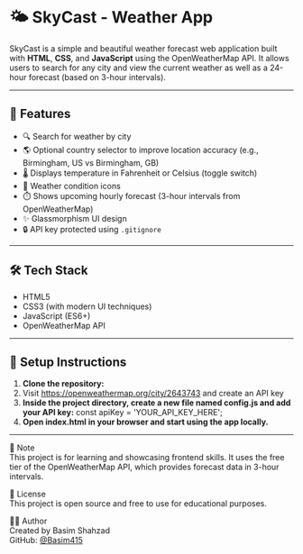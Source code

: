# 🌤️ SkyCast - Weather App

SkyCast is a simple and beautiful weather forecast web application built with **HTML**, **CSS**, and **JavaScript** using the OpenWeatherMap API. It allows users to search for any city and view the current weather as well as a 24-hour forecast (based on 3-hour intervals).

---

## 🚀 Features

- 🔍 Search for weather by city
- 🌎 Optional country selector to improve location accuracy (e.g., Birmingham, US vs Birmingham, GB)
- 🌡️ Displays temperature in Fahrenheit or Celsius (toggle switch)
- 📸 Weather condition icons
- ⏱️ Shows upcoming hourly forecast (3-hour intervals from OpenWeatherMap)
- ✨ Glassmorphism UI design
- 🔒 API key protected using `.gitignore`

---

## 🛠️ Tech Stack

- HTML5  
- CSS3 (with modern UI techniques)  
- JavaScript (ES6+)  
- OpenWeatherMap API

---

## 🔧 Setup Instructions

1. **Clone the repository:**
2. Visit https://openweathermap.org/city/2643743 and create an API key
3. **Inside the project directory, create a new file named config.js and add your API key:**
        const apiKey = 'YOUR_API_KEY_HERE';
4. **Open index.html in your browser and start using the app locally.**

---

📝 Note  
This project is for learning and showcasing frontend skills. It uses the free tier of the OpenWeatherMap API, which provides forecast data in 3-hour intervals.

📄 License  
This project is open source and free to use for educational purposes.

👨‍💻 Author  
Created by Basim Shahzad  
GitHub: [@Basim415](https://github.com/Basim415)
